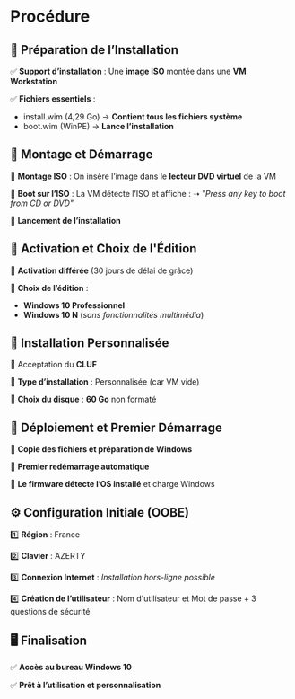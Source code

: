 # Procédure

## **📂 Préparation de l’Installation**

✅ **Support d’installation** : Une **image ISO** montée dans une **VM Workstation**

✅ **Fichiers essentiels** :

- install.wim (4,29 Go) → **Contient tous les fichiers système**
- boot.wim (WinPE) → **Lance l’installation**



## **🔧 Montage et Démarrage**

🔹 **Montage ISO** : On insère l’image dans le **lecteur DVD virtuel** de la VM

🔹 **Boot sur l’ISO** : La VM détecte l’ISO et affiche : ➝ *"Press any key to boot from CD or DVD"*

🔹 **Lancement de l’installation**



## **🔑 Activation et Choix de l'Édition**

🔹 **Activation différée** (30 jours de délai de grâce)

🔹 **Choix de l’édition** :

- **Windows 10 Professionnel**
- **Windows 10 N** (*sans fonctionnalités multimédia*)



## **📜 Installation Personnalisée**

🔹 Acceptation du **CLUF**

🔹 **Type d’installation** : Personnalisée (car VM vide)

🔹 **Choix du disque** : **60 Go** non formaté



## **🔄 Déploiement et Premier Démarrage**

🔹 **Copie des fichiers et préparation de Windows**

🔹 **Premier redémarrage automatique**

🔹 **Le firmware détecte l’OS installé** et charge Windows



## **⚙️ Configuration Initiale (OOBE)**

1️⃣ **Région** : France 

2️⃣ **Clavier** : AZERTY 

3️⃣ **Connexion Internet** : *Installation hors-ligne possible*

4️⃣ **Création de l’utilisateur** : Nom d'utilisateur et Mot de passe + 3 questions de sécurité



## **🖥️ Finalisation**

✅ **Accès au bureau Windows 10** 

✅ **Prêt à l’utilisation et personnalisation**
